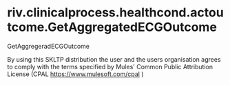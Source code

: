 # riv.clinicalprocess.healthcond.actoutcome.GetAggregatedECGOutcome
GetAggregeradECGOutcome

By using this SKLTP distribution the user and the users organisation agrees to comply with the terms specified by Mules' Common Public Attribution License (CPAL https://www.mulesoft.com/cpal )
